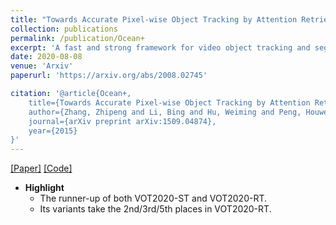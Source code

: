 ```yaml
---
title: "Towards Accurate Pixel-wise Object Tracking by Attention Retrieval"
collection: publications
permalink: /publication/Ocean+
excerpt: 'A fast and strong framework for video object tracking and segmentation.'
date: 2020-08-08
venue: 'Arxiv'
paperurl: 'https://arxiv.org/abs/2008.02745'

citation: '@article{Ocean+,
	title={Towards Accurate Pixel-wise Object Tracking by Attention Retrieval},
	author={Zhang, Zhipeng and Li, Bing and Hu, Weiming and Peng, Houwen},
	journal={arXiv preprint arXiv:1509.04874},
	year={2015}
}'
---
```


[[Paper]](https://arxiv.org/abs/2008.02745) [[Code]](https://github.com/researchmm/TracKit)

- **Highlight**
    - The runner-up of both VOT2020-ST and VOT2020-RT. 
    - Its variants take the 2nd/3rd/5th places in VOT2020-RT. 

